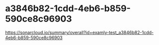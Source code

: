 # a3846b82-1cdd-4eb6-b859-590ce8c96903
https://sonarcloud.io/summary/overall?id=examly-test_a3846b82-1cdd-4eb6-b859-590ce8c96903
